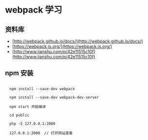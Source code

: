 # webpack 学习

## 资料库

* [http://webpack.github.io/docs/](http://webpack.github.io/docs/)
* [https://webpack.js.org/](https://webpack.js.org/)
* [http://www.jianshu.com/p/42e11515c10f](http://www.jianshu.com/p/42e11515c10f)


## npm 安装

```

  npm install --save-dev webpack

  npm install --save-dev webpack-dev-server

  npm start 开始编译

  cd public

  php -S 127.0.0.1:2000

  127.0.0.1:2000  // 打开网站查看

```
